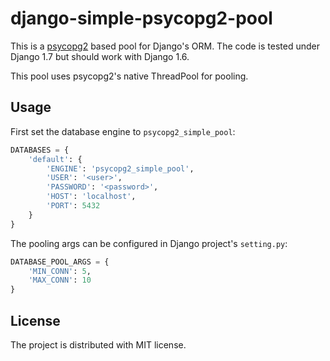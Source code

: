 # django-simple-psycopg2-pool

This is a [psycopg2](https://github.com/psycopg/psycopg2) based pool for Django's  ORM.
The code is tested under Django 1.7 but should work with
Django 1.6.

This pool uses psycopg2's native ThreadPool for pooling.

## Usage

First set the database engine to `psycopg2_simple_pool`:

```python
DATABASES = {
    'default': {
        'ENGINE': 'psycopg2_simple_pool', 
        'USER': '<user>', 
        'PASSWORD': '<password>', 
        'HOST': 'localhost', 
        'PORT': 5432
    }
}
```

The pooling args can be configured in Django project's `setting.py`:

```python
DATABASE_POOL_ARGS = {
    'MIN_CONN': 5,
    'MAX_CONN': 10
}
```

## License

The project is distributed with MIT license.
